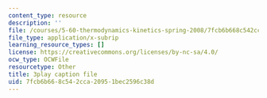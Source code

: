 ```yaml
---
content_type: resource
description: ''
file: /courses/5-60-thermodynamics-kinetics-spring-2008/7fcb6b668c542cca20951bec2596c38d_wCSl5eeMSDY.srt
file_type: application/x-subrip
learning_resource_types: []
license: https://creativecommons.org/licenses/by-nc-sa/4.0/
ocw_type: OCWFile
resourcetype: Other
title: 3play caption file
uid: 7fcb6b66-8c54-2cca-2095-1bec2596c38d
---
```

